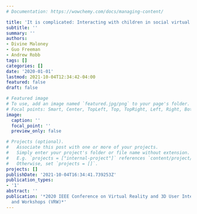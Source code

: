 ```yaml
---
# Documentation: https://wowchemy.com/docs/managing-content/

title: 'It is complicated: Interacting with children in social virtual reality'
subtitle: ''
summary: ''
authors:
- Divine Maloney
- Guo Freeman
- Andrew Robb
tags: []
categories: []
date: '2020-01-01'
lastmod: 2021-10-04T12:34:42-04:00
featured: false
draft: false

# Featured image
# To use, add an image named `featured.jpg/png` to your page's folder.
# Focal points: Smart, Center, TopLeft, Top, TopRight, Left, Right, BottomLeft, Bottom, BottomRight.
image:
  caption: ''
  focal_point: ''
  preview_only: false

# Projects (optional).
#   Associate this post with one or more of your projects.
#   Simply enter your project's folder or file name without extension.
#   E.g. `projects = ["internal-project"]` references `content/project/deep-learning/index.md`.
#   Otherwise, set `projects = []`.
projects: []
publishDate: '2021-10-04T16:34:41.739253Z'
publication_types:
- '1'
abstract: ''
publication: '*2020 IEEE Conference on Virtual Reality and 3D User Interfaces Abstracts
  and Workshops (VRW)*'
---
```

